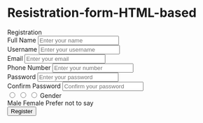 # Resistration-form-HTML-based
<!DOCTYPE html>
<html lang="en" dir="ltr">

<head>
    <meta charset="UTF-8">
    <link rel="stylesheet" href="style.css">
    <meta name="viewport" content="width=device-width, initial-scale=1.0">
</head>

<body>
    <div class="container">
        <div class="title">Registration</div>
        <div class="content">
            <form action="#">
                <div class="user-details">
                    <div class="input-box">
                        <span class="details">Full Name</span>
                        <input type="text" placeholder="Enter your name" required>
                    </div>
                    <div class="input-box">
                        <span class="details">Username</span>
                        <input type="text" placeholder="Enter your username" required>
                    </div>
                    <div class="input-box">
                        <span class="details">Email</span>
                        <input type="text" placeholder="Enter your email" required>
                    </div>
                    <div class="input-box">
                        <span class="details">Phone Number</span>
                        <input type="text" placeholder="Enter your number" required>
                    </div>
                    <div class="input-box">
                        <span class="details">Password</span>
                        <input type="text" placeholder="Enter your password" required>
                    </div>
                    <div class="input-box">
                        <span class="details">Confirm Password</span>
                        <input type="text" placeholder="Confirm your password" required>
                    </div>
                </div>
                <div class="gender-details">
                    <input type="radio" name="gender" id="dot-1">
                    <input type="radio" name="gender" id="dot-2">
                    <input type="radio" name="gender" id="dot-3">
                    <span class="gender-title">Gender</span>
                    <div class="category">
                        <label for="dot-1">
            <span class="dot one"></span>
            <span class="gender">Male</span>
          </label>
                        <label for="dot-2">
            <span class="dot two"></span>
            <span class="gender">Female</span>
          </label>
                        <label for="dot-3">
            <span class="dot three"></span>
            <span class="gender">Prefer not to say</span>
            </label>
                    </div>
                </div>
                <div class="button">
                    <input type="submit" value="Register">
                </div>
            </form>
        </div>
    </div>

</body>

</html>
